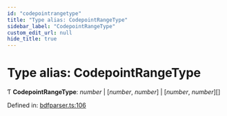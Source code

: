 ```yaml
---
id: "codepointrangetype"
title: "Type alias: CodepointRangeType"
sidebar_label: "CodepointRangeType"
custom_edit_url: null
hide_title: true
---
```


# Type alias: CodepointRangeType

Ƭ **CodepointRangeType**: *number* \| [*number*, *number*] \| [*number*, *number*][]

Defined in: [bdfparser.ts:106](https://github.com/tomchen/bdfparser-js/blob/dfd4e71/src/bdfparser.ts#L106)
